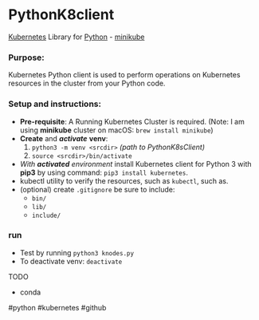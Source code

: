 # PythonK8client
[Kubernetes](https://kubernetes.io) Library for [Python](https://www.python.org) - [minikube](https://minikube.sigs.k8s.io/) 

### Purpose:
Kubernetes Python client is used to perform operations on Kubernetes resources in the cluster from your Python code.

### Setup and instructions:

- **Pre-requisite**:  A Running Kubernetes Cluster is required. (Note: I am using **minikube** cluster on macOS:  `brew install minikube`)
- **Create** and ***activate*** **venv**:
  1. `python3 -m venv <srcdir>` *(path to PythonK8sClient)*
  2. `source <srcdir>/bin/activate`
- *With **activated** environment* install Kubernetes client for Python 3 with **pip3** by using command: `pip3 install kubernetes`. 
- kubectl utility to verify the resources, such as `kubectl`, such as.
- (optional) create `.gitignore` be sure to include:
  - `bin/`
  - `lib/`
  - `include/`

### run

* Test by running `python3 knodes.py`
* To deactivate venv:  `deactivate`

TODO
* conda

#python
#kubernetes
#github 

